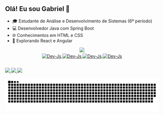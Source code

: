 ## Olá! Eu sou Gabriel 👋

- 🎓 Estudante de Análise e Desenvolvimento de Sistemas (6º período)
- 💻 Desenvolvedor Java com Spring Boot
- 🌐 Conhecimentos em HTML e CSS
- 🚀 Explorando React e Angular
    
<div align="center">
<a href="https://github.com/Dracaarys">
<img height="180em" src="https://github-readme-stats.vercel.app/api?username=Dracaarys&show_icons=true&theme=dracula&include_all_commits
<img height="180em" src="https://github-readme-stats.vercel.app/api/top-langs/?username=Dracaarys&layout=compact&langs_count=7&theme=dra
</div>
<div style="display: inline_block"><br>
<img align="center" alt="Dev-Js" height="30" width="40" <img src="https://cdn.jsdelivr.net/gh/devicons/devicon@latest/icons/java/java-original-wordmark.svg" />
<img align="center" alt="Dev-Js" height="30" width="40" <img src="https://cdn.jsdelivr.net/gh/devicons/devicon@latest/icons/spring/spring-original-wordmark.svg" />
<img align="center" alt="Dev-Js" height="30" width="40" <img src="https://cdn.jsdelivr.net/gh/devicons/devicon@latest/icons/html5/html5-original-wordmark.svg" />
<img align="center" alt="Dev-Js" height="30" width="40" <img src="https://cdn.jsdelivr.net/gh/devicons/devicon@latest/icons/css3/css3-original-wordmark.svg" />
</div>
  
##

<div>
<a href="https://www.instagram.com/gab_426/" target="_blank"><img src="https://img.shields.io/badge/Instagram-E4405F?style=for-the-badge&logo=instagram&logoColor=white"/>
<a href="https://www.linkedin.com/in/gabriel-adler-745a79208/" target="_blank"><img src="https://img.shields.io/badge/LinkedIn-0077B5?style=for-the-badge&logo=linkedin&logoColor=white"/>
<a href="adlergabriel557@gmail.com" target="_blank"><img src="https://img.shields.io/badge/Gmail-D14836?style=for-the-badge&logo=gmail&logoColor=white"/>

![Snake animation](https://github.com/Dracaarys/Dracaarys/blob/output/github-contribution-grid-snake.svg)
